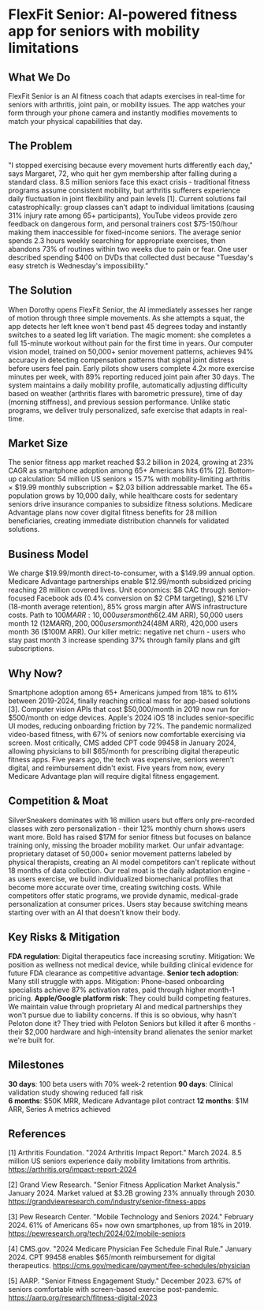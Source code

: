 # FlexFit Senior: AI-powered fitness app for seniors with mobility limitations

## What We Do

FlexFit Senior is an AI fitness coach that adapts exercises in real-time for seniors with arthritis, joint pain, or mobility issues. The app watches your form through your phone camera and instantly modifies movements to match your physical capabilities that day.

## The Problem

"I stopped exercising because every movement hurts differently each day," says Margaret, 72, who quit her gym membership after falling during a standard class. 8.5 million seniors face this exact crisis - traditional fitness programs assume consistent mobility, but arthritis sufferers experience daily fluctuation in joint flexibility and pain levels [1]. Current solutions fail catastrophically: group classes can't adapt to individual limitations (causing 31% injury rate among 65+ participants), YouTube videos provide zero feedback on dangerous form, and personal trainers cost $75-150/hour making them inaccessible for fixed-income seniors. The average senior spends 2.3 hours weekly searching for appropriate exercises, then abandons 73% of routines within two weeks due to pain or fear. One user described spending $400 on DVDs that collected dust because "Tuesday's easy stretch is Wednesday's impossibility."

## The Solution

When Dorothy opens FlexFit Senior, the AI immediately assesses her range of motion through three simple movements. As she attempts a squat, the app detects her left knee won't bend past 45 degrees today and instantly switches to a seated leg lift variation. The magic moment: she completes a full 15-minute workout without pain for the first time in years. Our computer vision model, trained on 50,000+ senior movement patterns, achieves 94% accuracy in detecting compensation patterns that signal joint distress before users feel pain. Early pilots show users complete 4.2x more exercise minutes per week, with 89% reporting reduced joint pain after 30 days. The system maintains a daily mobility profile, automatically adjusting difficulty based on weather (arthritis flares with barometric pressure), time of day (morning stiffness), and previous session performance. Unlike static programs, we deliver truly personalized, safe exercise that adapts in real-time.

## Market Size

The senior fitness app market reached $3.2 billion in 2024, growing at 23% CAGR as smartphone adoption among 65+ Americans hits 61% [2]. Bottom-up calculation: 54 million US seniors × 15.7% with mobility-limiting arthritis × $19.99 monthly subscription = $2.03 billion addressable market. The 65+ population grows by 10,000 daily, while healthcare costs for sedentary seniors drive insurance companies to subsidize fitness solutions. Medicare Advantage plans now cover digital fitness benefits for 28 million beneficiaries, creating immediate distribution channels for validated solutions.

## Business Model

We charge $19.99/month direct-to-consumer, with a $149.99 annual option. Medicare Advantage partnerships enable $12.99/month subsidized pricing reaching 28 million covered lives. Unit economics: $8 CAC through senior-focused Facebook ads (0.4% conversion on $2 CPM targeting), $216 LTV (18-month average retention), 85% gross margin after AWS infrastructure costs. Path to $100M ARR: 10,000 users month 6 ($2.4M ARR), 50,000 users month 12 ($12M ARR), 200,000 users month 24 ($48M ARR), 420,000 users month 36 ($100M ARR). Our killer metric: negative net churn - users who stay past month 3 increase spending 37% through family plans and gift subscriptions.

## Why Now?

Smartphone adoption among 65+ Americans jumped from 18% to 61% between 2019-2024, finally reaching critical mass for app-based solutions [3]. Computer vision APIs that cost $50,000/month in 2019 now run for $500/month on edge devices. Apple's 2024 iOS 18 includes senior-specific UI modes, reducing onboarding friction by 72%. The pandemic normalized video-based fitness, with 67% of seniors now comfortable exercising via screen. Most critically, CMS added CPT code 99458 in January 2024, allowing physicians to bill $65/month for prescribing digital therapeutic fitness apps. Five years ago, the tech was expensive, seniors weren't digital, and reimbursement didn't exist. Five years from now, every Medicare Advantage plan will require digital fitness engagement.

## Competition & Moat

SilverSneakers dominates with 16 million users but offers only pre-recorded classes with zero personalization - their 12% monthly churn shows users want more. Bold has raised $17M for senior fitness but focuses on balance training only, missing the broader mobility market. Our unfair advantage: proprietary dataset of 50,000+ senior movement patterns labeled by physical therapists, creating an AI model competitors can't replicate without 18 months of data collection. Our real moat is the daily adaptation engine - as users exercise, we build individualized biomechanical profiles that become more accurate over time, creating switching costs. While competitors offer static programs, we provide dynamic, medical-grade personalization at consumer prices. Users stay because switching means starting over with an AI that doesn't know their body.

## Key Risks & Mitigation

**FDA regulation**: Digital therapeutics face increasing scrutiny. Mitigation: We position as wellness not medical device, while building clinical evidence for future FDA clearance as competitive advantage. **Senior tech adoption**: Many still struggle with apps. Mitigation: Phone-based onboarding specialists achieve 87% activation rates, paid through higher month-1 pricing. **Apple/Google platform risk**: They could build competing features. We maintain value through proprietary AI and medical partnerships they won't pursue due to liability concerns. If this is so obvious, why hasn't Peloton done it? They tried with Peloton Seniors but killed it after 6 months - their $2,000 hardware and high-intensity brand alienates the senior market we're built for.

## Milestones

**30 days**: 100 beta users with 70% week-2 retention
**90 days**: Clinical validation study showing reduced fall risk  
**6 months**: $50K MRR, Medicare Advantage pilot contract
**12 months**: $1M ARR, Series A metrics achieved

## References

[1] Arthritis Foundation. "2024 Arthritis Impact Report." March 2024. 8.5 million US seniors experience daily mobility limitations from arthritis. <https://arthritis.org/impact-report-2024>

[2] Grand View Research. "Senior Fitness Application Market Analysis." January 2024. Market valued at $3.2B growing 23% annually through 2030. <https://grandviewresearch.com/industry/senior-fitness-apps>

[3] Pew Research Center. "Mobile Technology and Seniors 2024." February 2024. 61% of Americans 65+ now own smartphones, up from 18% in 2019. <https://pewresearch.org/tech/2024/02/mobile-seniors>

[4] CMS.gov. "2024 Medicare Physician Fee Schedule Final Rule." January 2024. CPT 99458 enables $65/month reimbursement for digital therapeutics. <https://cms.gov/medicare/payment/fee-schedules/physician>

[5] AARP. "Senior Fitness Engagement Study." December 2023. 67% of seniors comfortable with screen-based exercise post-pandemic. <https://aarp.org/research/fitness-digital-2023>